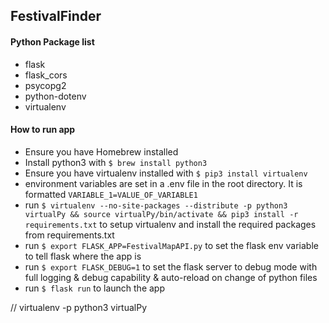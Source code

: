 ## FestivalFinder

#### Python Package list
* flask  
* flask_cors  
* psycopg2  
* python-dotenv
* virtualenv

#### How to run app
* Ensure you have Homebrew installed
* Install python3 with `$ brew install python3`
* Ensure you have virtualenv installed with `$ pip3 install virtualenv`
* environment variables are set in a .env file in the root directory. It is formatted `VARIABLE_1=VALUE_OF_VARIABLE1`  
* run `$ virtualenv --no-site-packages --distribute -p python3 virtualPy && source virtualPy/bin/activate && pip3 install -r requirements.txt` to setup virtualenv and install the required packages from requirements.txt
* run `$ export FLASK_APP=FestivalMapAPI.py` to set the flask env variable to tell flask where the app is
* run `$ export FLASK_DEBUG=1` to set the flask server to debug mode with full logging & debug capability & auto-reload on change of python files
* run `$ flask run` to launch the app


// virtualenv -p python3 virtualPy

